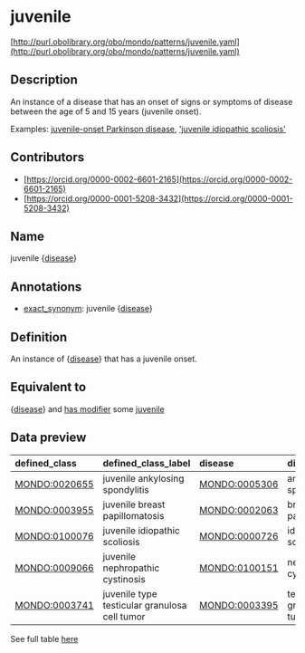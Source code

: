# juvenile 

[http://purl.obolibrary.org/obo/mondo/patterns/juvenile.yaml](http://purl.obolibrary.org/obo/mondo/patterns/juvenile.yaml)
## Description 

An instance of a disease that has an onset of signs or symptoms of disease between the age of 5 and 15 years (juvenile onset).

Examples: [juvenile-onset Parkinson disease](http://purl.obolibrary.org/obo/MONDO_0000828), ['juvenile idiopathic scoliosis'](http://purl.obolibrary.org/obo/MONDO_0100076)
## Contributors 
* [https://orcid.org/0000-0002-6601-2165](https://orcid.org/0000-0002-6601-2165) 
* [https://orcid.org/0000-0001-5208-3432](https://orcid.org/0000-0001-5208-3432) 
## Name 

juvenile {[disease](http://purl.obolibrary.org/obo/MONDO_0000001)}

## Annotations 

* [exact_synonym](http://www.geneontology.org/formats/oboInOwl#hasExactSynonym): juvenile {[disease](http://purl.obolibrary.org/obo/MONDO_0000001)}

## Definition 

An instance of {[disease](http://purl.obolibrary.org/obo/MONDO_0000001)} that has a juvenile onset.

## Equivalent to 

{[disease](http://purl.obolibrary.org/obo/MONDO_0000001)} and [has modifier](http://purl.obolibrary.org/obo/RO_0002573) some [juvenile](http://purl.obolibrary.org/obo/HP_0003621)

## Data preview 
| defined_class                                | defined_class_label                           | disease                                      | disease_label                   |
|:---------------------------------------------|:----------------------------------------------|:---------------------------------------------|:--------------------------------|
| [MONDO:0020655](http://purl.obolibrary.org/obo/MONDO_0020655) | juvenile ankylosing spondylitis               | [MONDO:0005306](http://purl.obolibrary.org/obo/MONDO_0005306) | ankylosing spondylitis          |
| [MONDO:0003955](http://purl.obolibrary.org/obo/MONDO_0003955) | juvenile breast papillomatosis                | [MONDO:0002063](http://purl.obolibrary.org/obo/MONDO_0002063) | breast papillomatosis           |
| [MONDO:0100076](http://purl.obolibrary.org/obo/MONDO_0100076) | juvenile idiopathic scoliosis                 | [MONDO:0000726](http://purl.obolibrary.org/obo/MONDO_0000726) | idiopathic scoliosis            |
| [MONDO:0009066](http://purl.obolibrary.org/obo/MONDO_0009066) | juvenile nephropathic cystinosis              | [MONDO:0100151](http://purl.obolibrary.org/obo/MONDO_0100151) | nephropathic cystinosis         |
| [MONDO:0003741](http://purl.obolibrary.org/obo/MONDO_0003741) | juvenile type testicular granulosa cell tumor | [MONDO:0003395](http://purl.obolibrary.org/obo/MONDO_0003395) | testicular granulosa cell tumor |

See full table [here](https://github.com/monarch-initiative/mondo/blob/master/src/patterns/data/matches/juvenile.tsv) 
